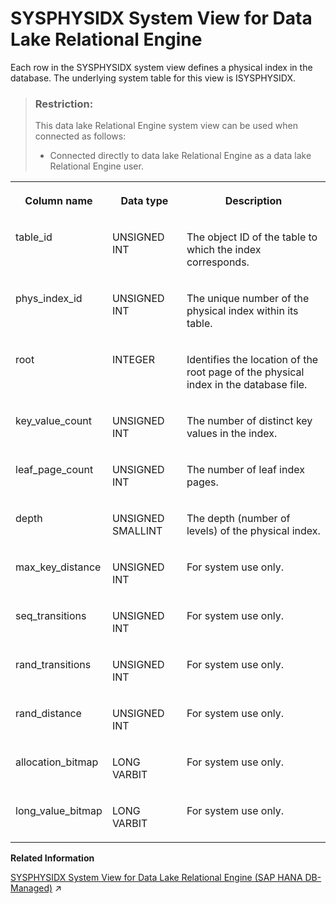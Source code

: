<!-- loio3be96a6e6c5f1014b5218fc23d4599d6 -->

# SYSPHYSIDX System View for Data Lake Relational Engine

Each row in the SYSPHYSIDX system view defines a physical index in the database. The underlying system table for this view is ISYSPHYSIDX.



> ### Restriction:  
> This data lake Relational Engine system view can be used when connected as follows:
> 
> -   Connected directly to data lake Relational Engine as a data lake Relational Engine user.




<table>
<tr>
<th valign="top">

Column name



</th>
<th valign="top">

Data type



</th>
<th valign="top">

Description



</th>
</tr>
<tr>
<td valign="top">

table\_id



</td>
<td valign="top">

UNSIGNED INT



</td>
<td valign="top">

The object ID of the table to which the index corresponds.



</td>
</tr>
<tr>
<td valign="top">

phys\_index\_id



</td>
<td valign="top">

UNSIGNED INT



</td>
<td valign="top">

The unique number of the physical index within its table.



</td>
</tr>
<tr>
<td valign="top">

root



</td>
<td valign="top">

INTEGER



</td>
<td valign="top">

Identifies the location of the root page of the physical index in the database file.



</td>
</tr>
<tr>
<td valign="top">

key\_value\_count



</td>
<td valign="top">

UNSIGNED INT



</td>
<td valign="top">

The number of distinct key values in the index.



</td>
</tr>
<tr>
<td valign="top">

leaf\_page\_count



</td>
<td valign="top">

UNSIGNED INT



</td>
<td valign="top">

The number of leaf index pages.



</td>
</tr>
<tr>
<td valign="top">

depth



</td>
<td valign="top">

UNSIGNED SMALLINT



</td>
<td valign="top">

The depth \(number of levels\) of the physical index.



</td>
</tr>
<tr>
<td valign="top">

max\_key\_distance



</td>
<td valign="top">

UNSIGNED INT



</td>
<td valign="top">

For system use only.



</td>
</tr>
<tr>
<td valign="top">

seq\_transitions



</td>
<td valign="top">

UNSIGNED INT



</td>
<td valign="top">

For system use only.



</td>
</tr>
<tr>
<td valign="top">

rand\_transitions



</td>
<td valign="top">

UNSIGNED INT



</td>
<td valign="top">

For system use only.



</td>
</tr>
<tr>
<td valign="top">

rand\_distance



</td>
<td valign="top">

UNSIGNED INT



</td>
<td valign="top">

For system use only.



</td>
</tr>
<tr>
<td valign="top">

allocation\_bitmap



</td>
<td valign="top">

LONG VARBIT



</td>
<td valign="top">

For system use only.



</td>
</tr>
<tr>
<td valign="top">

long\_value\_bitmap



</td>
<td valign="top">

LONG VARBIT



</td>
<td valign="top">

For system use only.



</td>
</tr>
</table>

**Related Information**  


[SYSPHYSIDX System View for Data Lake Relational Engine (SAP HANA DB-Managed)](https://help.sap.com/viewer/a898e08b84f21015969fa437e89860c8/2023_1_QRC/en-US/081b45f1908b4c548c200032f5d7123f.html "Each row in the SYSPHYSIDX system view defines a physical index in the database. The underlying system table for this view is ISYSPHYSIDX.") :arrow_upper_right:

